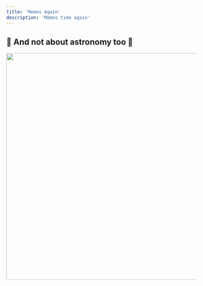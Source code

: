 ```yaml
---
title: 'Memes Again'
description: 'Memes time again'
---
```


## 🙅 And not about astronomy too 🙅

<img src="/keynote-astro/2.jpeg" height="600" />
